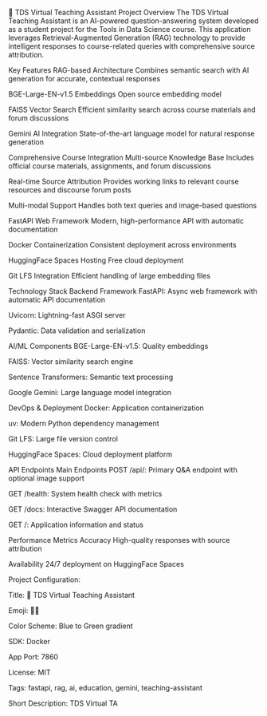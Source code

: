 
🤖 TDS Virtual Teaching Assistant
Project Overview
The TDS Virtual Teaching Assistant is an AI-powered question-answering system developed as a student project for the Tools in Data Science course. This application leverages Retrieval-Augmented Generation (RAG) technology to provide intelligent responses to course-related queries with comprehensive source attribution.

Key Features
RAG-based Architecture
Combines semantic search with AI generation for accurate, contextual responses

BGE-Large-EN-v1.5 Embeddings
Open source embedding model

FAISS Vector Search
Efficient similarity search across course materials and forum discussions

Gemini AI Integration
State-of-the-art language model for natural response generation

Comprehensive Course Integration
Multi-source Knowledge Base
Includes official course materials, assignments, and forum discussions

Real-time Source Attribution
Provides working links to relevant course resources and discourse forum posts

Multi-modal Support
Handles both text queries and image-based questions

FastAPI Web Framework
Modern, high-performance API with automatic documentation

Docker Containerization
Consistent deployment across environments

HuggingFace Spaces Hosting
Free cloud deployment

Git LFS Integration
Efficient handling of large embedding files

Technology Stack
Backend Framework
FastAPI: Async web framework with automatic API documentation

Uvicorn: Lightning-fast ASGI server

Pydantic: Data validation and serialization

AI/ML Components
BGE-Large-EN-v1.5: Quality embeddings

FAISS: Vector similarity search engine

Sentence Transformers: Semantic text processing

Google Gemini: Large language model integration

DevOps & Deployment
Docker: Application containerization

uv: Modern Python dependency management

Git LFS: Large file version control

HuggingFace Spaces: Cloud deployment platform

API Endpoints
Main Endpoints
POST /api/: Primary Q&A endpoint with optional image support

GET /health: System health check with metrics

GET /docs: Interactive Swagger API documentation

GET /: Application information and status

Performance Metrics
Accuracy
High-quality responses with source attribution

Availability
24/7 deployment on HuggingFace Spaces

Project Configuration:

Title: 🤖 TDS Virtual Teaching Assistant

Emoji: 👩‍🏫

Color Scheme: Blue to Green gradient

SDK: Docker

App Port: 7860

License: MIT

Tags: fastapi, rag, ai, education, gemini, teaching-assistant

Short Description: TDS Virtual TA
